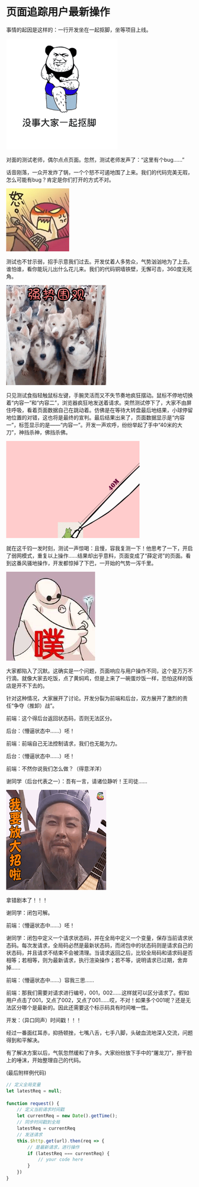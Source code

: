 # 页面追踪用户最新操作

事情的起因是这样的：一行开发坐在一起抠脚，坐等项目上线。

![koujiao.gif](./img/koujiao.gif)

对面的测试老师，偶尔点点页面。忽然，测试老师发声了：“这里有个bug……”

话音刚落，一众开发炸了锅，一个个怒不可遏地围了上来。我们的代码完美无瑕，怎么可能有bug？肯定是你们打开的方式不对。

![xianzhuozi.jpg](./img/xianzhuozi.jpg)

测试也不甘示弱，招手示意我们过去。开发仗着人多势众，气势汹汹地为了上去。谁怕谁，看你能玩儿出什么花儿来。我们的代码铜墙铁壁，无懈可击，360度无死角。

![qiangshiweiguan.gif](./img/qiangshiweiguan.gif)

只见测试食指轻触鼠标左键，手腕灵活而又不失节奏地疯狂摆动。鼠标不停地切换着“内容一”和“内容二”，浏览器疯狂地发送着请求。突然测试停下了，大家不由屏住呼吸，看着页面数据自己在跳动着。仿佛是在等待大转盘最后地结果，小球停留地位置的对错，这也将是最终的宣判。最后结果出来了，页面数据显示是“内容一”，标签显示的是——“内容一”。开发一声欢呼，纷纷举起了手中“40米的大刀”，神挡杀神，佛挡杀佛。

![dadao.gif](./img/dadao.gif)

就在这千钧一发时刻，测试一声惊喝：且慢，容我复测一下！他思考了一下，开启了弱网模式，重复以上操作……结果却出乎意料，页面变成了“薛定谔”的页面。看到这番风骚地操作，开发都惊掉了下巴，一开始的气势一泻千里。

![louqi.jpg](./img/louqi.jpg)

大家都陷入了沉默。这确实是一个问题，页面响应与用户操作不同，这个是万万不行滴。就像大家去吃饭，点了黄焖鸡，但是上来了一碗蛋炒饭一样，恐怕这样的饭店是开不下去的。

针对这种情况，大家展开了讨论。开发分裂为前端和后台，双方展开了激烈的责任“争夺（推卸）战”。

前端：这个得后台返回状态码，否则无法区分。

后台：（懵逼状态中……）呸！

前端：前端自己无法控制请求，我们也无能为力。

后台：（懵逼状态中……）呸！

前端：不然你说我们怎么做？（得意洋洋）

谢同学（后台代表之一）：吾有一言，请诸位静听！王司徒……

![zhugeliang.gif](./img/zhugeliang.gif)

拿错剧本了！！！

谢同学：闭包可解。

前端：（懵逼状态中……）呸！

谢同学：闭包中定义一个请求状态码，并在全局中定义一个变量，保存当前请求状态码。每次发请求，全局码必然是最新状态码，而闭包中的状态码则是请求自己的状态码，并且请求不结束不会被清理。当请求返回之后，比较全局码和请求码是否相等；若相等，则为最新请求，执行渲染操作；若不等，说明请求已过期，舍弃掉……

前端：（懵逼状态中……）容我三思……

前端：那我们需要对请求进行编号，001，002……这样就可以区分请求了。假如用户点击了001，又点了002，又点了001……哎，不对！如果多个001呢？还是无法区分哪个是最新的。因此还需要这个标示码具有时间唯一性。

开发：（异口同声）时间戳！！！

经过一番面红耳赤，抑扬顿挫，七嘴八舌，七手八脚，头破血流地深入交流，问题得到和平解决。

有了解决方案以后，气氛忽然缓和了许多。大家纷纷放下手中的“屠龙刀”，擦干脸上的唾沫，开始整理自己的代码。

(最后附样例代码)

```javascript
// 定义全局变量
let latestReq = null;

function request() {
    // 定义当前请求时间戳
    let currentReq = new Date().getTime();
    // 同步时间戳到全局
    latestReq = currentReq
    // 发送请求
    this.$http.get(url).then(req => {
        // 是最新请求，进行操作
        if (latestReq === currentReq) {
            // your code here
        }
    })
}
```